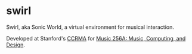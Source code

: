 swirl
=====

Swirl, aka Sonic World, a virtual environment for musical interaction.


Developed at Stanford's [CCRMA][1] for
[Music 256A: Music, Computing, and Design][2].

<!--Links-->
[1]: https://ccrma.stanford.edu/
[2]: https://ccrma.stanford.edu/courses/256a/
